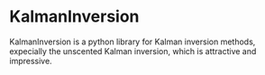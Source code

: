 # KalmanInversion
KalmanInversion is a python library for Kalman inversion methods, expecially the unscented Kalman inversion, which is attractive and impressive.
